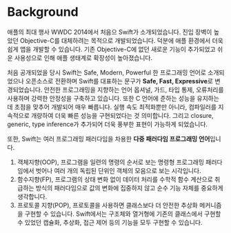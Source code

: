 # Background

애플의 최대 행사 WWDC 2014에서 처음으 Swift가 소개되었습니다. 진입 장벽이 높았던 Objective-C를 대체하려는 목적으로 개발되었습니다. 덕분에 애플 환경에서 더욱 쉽게 앱을 개발할 수 있습니다. 기존 Objective-C에 없던 새로운 기능이 추가되었고 쉬운 사용성으로 인해 애플 생태계로 확장성이 높아졌습니다.





처음 공개되었을 당시 Swift는 Safe, Modern, Powerful 한 프로그래밍 언어로 소개되었으나 오픈소스로 전환하며 Swift를 대표하는 문구가 **Safe, Fast, Expressive**로 변경되었습니다. 안전한 프로그래밍을 지향하는 언어 옵셔널, 가드, 타입 통제, 오류처리를 사용하며 강력한 안정성을 구축하고 있습니다. 또한 C 언어에 준하는 성능을 유지하는 데 초점을 맞추어 개발되어 매우 빠릅니다. 실행 속도 최적화뿐만 아니라, 컴파일러를 지속적으로 개량하여 더욱 빠른 성능을 구현되었다는 것 의미합니다. 그리고 closure, generic, type inference가 추가되어 더욱 풍부한 표현이 가능하게 되었습니다.





또한, Swift는 여러 프로그래밍 패러다임을 차용한 **다중 패러다임 프로그래밍 언어**입니다.&#x20;

1. 객체지향(OOP), 프로그램을 일련의 명령의 순서로 보는 명령형 프로그래밍 패러다임에서 벗어나 여러 개의 독립된 단위인 객체의 모음으로 보는 시각입니다.&#x20;
2. 함수지향(FP), 프로그램의 상태 변화 없이 데이터 처리를 수학적 함수 계산으로 취급하는 방식의 패러다임으로 값의 변화에 집중하지 않고 순수 기능 자체를 중요하게 생각합니다.&#x20;
3. 프로토콜 지향(POP), 프로토콜을 사용하면 클래스보다 더 안전한 추상화 메커니즘을 구현할 수 있습니다. Swift에서는 구조체와 열거형에 기존의 클래스에서 구현할 수 있었던 캡슐화, 추상화, 접근 제어 등의 기능을 모두 구현할 수 있습니다.
